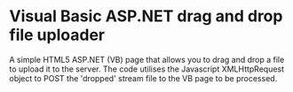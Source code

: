 # Visual Basic ASP.NET drag and drop file uploader
A simple HTML5 ASP.NET (VB) page that allows you to drag and drop a file to upload it to the server.
The code utilises the Javascript XMLHttpRequest object to POST the 'dropped' stream file to the VB page to be processed.
